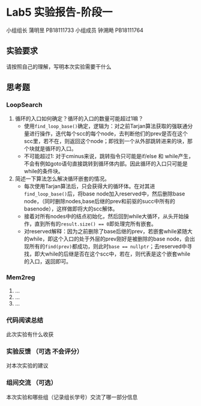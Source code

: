 # Lab5 实验报告-阶段一

小组组长 蒲明昱 PB18111733 
小组成员 钟溯飏 PB18111764

## 实验要求

请按照自己的理解，写明本次实验需要干什么

## 思考题
### LoopSearch
1. 循环的入口如何确定？循环的入口的数量可能超过1嘛？
   - 使用`find_loop_base()`确定，逻辑为：对之前Tarjan算法获取的强联通分量进行操作，迭代每个scc的每个node，去判断他们的prev是否在这个scc里，若不在，则返回这个node；即找到一个从外部跳转进来的块，那个块就是循环的入口。
   - 不可能超过1: 对于cminus来说，跳转指令只可能是if/else 和 while产生，不会有例如goto语句直接跳转到循环体内部。因此循环的入口只可能是while的条件块。
2. 简述一下算法怎么解决循环嵌套的情况。
   - 每次使用Tarjan算法后，只会获得大的循环体。在对其进`find_loop_base()`后，将base node加入reserved中，然后删除base node，（同时删除nodes,base后继的prev和前驱的succ中所有的basenode），这样做即将大的scc解体。
   - 接着对所有nodes中的结点初始化，然后回到while大循环，从头开始操作，直到所有的`result.size() == 0`即处理完所有嵌套。
   - 对reserved解释：因为之前删除了base后继的prev，若嵌套while紧随大的while，即这个入口的处于外层的prev刚好是被删除的base node，会出现所有的`find(prev)`都成功，则此时`base == nullptr`；去reserved中寻找，即大while的后继是否在这个scc中，若在，则代表是这个嵌套while的入口，返回即可。
### Mem2reg
1. ...
2. ...
3. ...

### 代码阅读总结

此次实验有什么收获

### 实验反馈 （可选 不会评分）

对本次实验的建议

### 组间交流 （可选）

本次实验和哪些组（记录组长学号）交流了哪一部分信息
